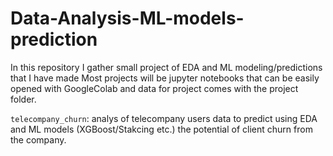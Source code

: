 # Data-Analysis-ML-models-prediction
In this repository I gather small project of EDA and ML modeling/predictions that I have made
Most projects will be jupyter notebooks that can be easily opened with GoogleColab and data for project comes with the project folder.

`telecompany_churn`: analys of telecompany users data to predict using EDA and ML models (XGBoost/Stakcing etc.) the potential of client churn from the company. 
